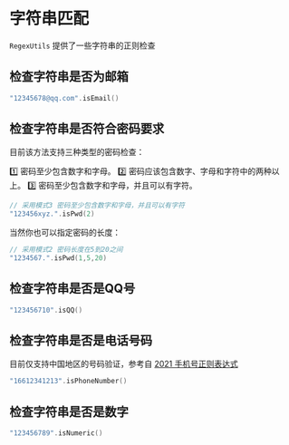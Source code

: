 # 字符串匹配

`RegexUtils` 提供了一些字符串的正则检查

## 检查字符串是否为邮箱

```kotlin
"12345678@qq.com".isEmail()
```

## 检查字符串是否符合密码要求

目前该方法支持三种类型的密码检查：

1️⃣ 密码至少包含数字和字母。
2️⃣ 密码应该包含数字、字母和字符中的两种以上。
3️⃣ 密码至少包含数字和字母，并且可以有字符。

```kotlin
// 采用模式3 密码至少包含数字和字母，并且可以有字符
"123456xyz.".isPwd(2)
```

当然你也可以指定密码的长度：

```kotlin
// 采用模式2 密码长度在5到20之间
"1234567.".isPwd(1,5,20)
```

## 检查字符串是否是QQ号

```kotlin
"123456710".isQQ()
```

## 检查字符串是否是电话号码

目前仅支持中国地区的号码验证，参考自 [2021 手机号正则表达式](https://www.jianshu.com/p/1e8eab706a63)

```kotlin
"16612341213".isPhoneNumber()
```

## 检查字符串是否是数字

```kotlin
"123456789".isNumeric()
```
